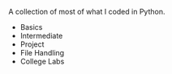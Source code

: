 A collection of most of what I coded in Python.
- Basics
- Intermediate
- Project
- File Handling
- College Labs
